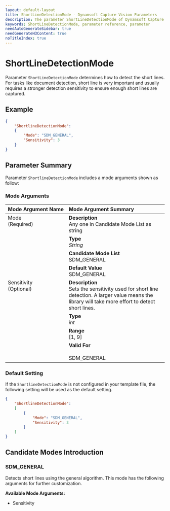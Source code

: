 ```yaml
---
layout: default-layout
title: ShortLineDetectionMode - Dynamsoft Capture Vision Parameters
description: The parameter ShortLineDetectionMode of Dynamsoft Capture Vision is for detecting short lines on an image.
keywords: ShortLineDetectionMode, parameter reference, parameter
needAutoGenerateSidebar: true
needGenerateH3Content: true
noTitleIndex: true
---
```



# ShortLineDetectionMode

Parameter `ShortLineDetectionMode` determines how to detect the short lines. For tasks like document detection, short line is very important and usually requires a stronger detection sensitivity to ensure enough short lines are captured.

## Example

```json
{
    "ShortlineDetectionMode":
    {
        "Mode": "SDM_GENERAL",
        "Sensitivity": 3
    }
}
```

## Parameter Summary

Parameter `ShortlineDetectionMode` includes a mode arguments shown as follow:

### Mode Arguments

<table style = "text-align:left">
    <thead>
        <tr>
            <th nowrap="nowrap">Mode Argument Name</th>
            <th nowrap="nowrap">Mode Argument Summary</th>
        </tr>
    </thead>
    <tr>
        <td rowspan = "4" style="vertical-align:text-top">Mode<br>(Required)</td>
        <td><b>Description</b><br>Any one in Candidate Mode List as string
        </td>
    </tr>
    <tr>
        <td><b>Type</b><br><i>String</i>
        </td>
    </tr>
    <tr>
        <td><b>Candidate Mode List</b><br>SDM_GENERAL
        </td>
    </tr>
    <tr>
        <td><b>Default Value</b><br>SDM_GENERAL
        </td>
    </tr>
    <tr>
        <td rowspan = "5" style="vertical-align:text-top">Sensitivity<br>(Optional)</td>
        <td><b>Description</b><br>Sets the sensitivity used for short line detection. A larger value means the library will take more effort to detect short lines.
        </td>
    </tr>
    <tr>
        <td><b>Type</b><br><i>int</i>
        </td>
    </tr>
    <tr>
        <td><b>Range</b><br>[1, 9]
        </td>
    </tr>
    <tr>
        <td><b>Valid For</b><br>
        <br>SDM_GENERAL
        </td>
    </tr>
</table>

### Default Setting

If the `ShortlineDetectionMode` is not configured in your template file, the following setting will be used as the default setting.

```json
{
    "ShortlineDetectionMode":
    [
        {
            "Mode": "SDM_GENERAL",
            "Sensitivity": 3
        }
    ]
}
```

## Candidate Modes Introduction

### SDM_GENERAL

Detects short lines using the general algorithm. This mode has the following arguments for further customization.

**Available Mode Arguments:**

- Sensitivity
